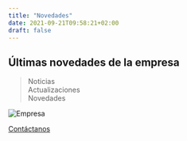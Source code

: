 ```yaml
---
title: "Novedades"
date: 2021-09-21T09:58:21+02:00
draft: false
---
```


## Últimas novedades de la empresa

> Noticias  
> Actualizaciones  
> Novedades  

![Empresa](/img/empresaimg2.jpg)

[Contáctanos](/contacto/)